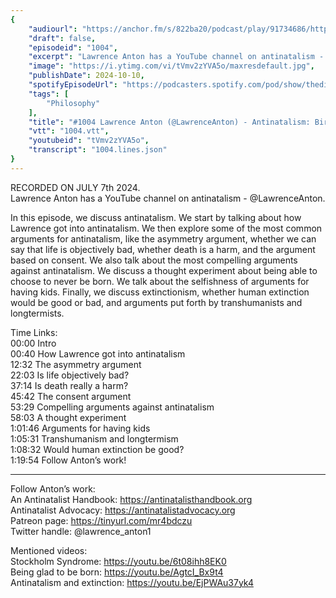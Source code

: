 ```yaml
---
{
	"audiourl": "https://anchor.fm/s/822ba20/podcast/play/91734686/https%3A%2F%2Fd3ctxlq1ktw2nl.cloudfront.net%2Fstaging%2F2024-8-15%2Fe65da4cb-f6de-3290-ef64-1bab82d0b608.m4a",
	"draft": false,
	"episodeid": "1004",
	"excerpt": "Lawrence Anton has a YouTube channel on antinatalism - @LawrenceAnton.",
	"image": "https://i.ytimg.com/vi/tVmv2zYVA5o/maxresdefault.jpg",
	"publishDate": 2024-10-10,
	"spotifyEpisodeUrl": "https://podcasters.spotify.com/pod/show/thedissenter/episodes/1004-Lawrence-Anton---Antinatalism-Birth--Death--Consent--and-Extinction-e2oe16u",
	"tags": [
		"Philosophy"
	],
	"title": "#1004 Lawrence Anton (@LawrenceAnton) - Antinatalism: Birth, Death, Consent, and Extinction",
	"vtt": "1004.vtt",
	"youtubeid": "tVmv2zYVA5o",
	"transcript": "1004.lines.json"
}
---
```

RECORDED ON JULY 7th 2024.  
Lawrence Anton has a YouTube channel on antinatalism - @LawrenceAnton.

In this episode, we discuss antinatalism. We start by talking about how Lawrence got into antinatalism. We then explore some of the most common arguments for antinatalism, like the asymmetry argument, whether we can say that life is objectively bad, whether death is a harm, and the argument based on consent. We also talk about the most compelling arguments against antinatalism. We discuss a thought experiment about being able to choose to never be born. We talk about the selfishness of arguments for having kids. Finally, we discuss extinctionism, whether human extinction would be good or bad, and arguments put forth by transhumanists and longtermists.

Time Links:  
<time>00:00</time> Intro  
<time>00:40</time> How Lawrence got into antinatalism  
<time>12:32</time> The asymmetry argument  
<time>22:03</time> Is life objectively bad?  
<time>37:14</time> Is death really a harm?  
<time>45:42</time> The consent argument  
<time>53:29</time> Compelling arguments against antinatalism  
<time>58:03</time> A thought experiment  
<time>1:01:46</time> Arguments for having kids  
<time>1:05:31</time> Transhumanism and longtermism  
<time>1:08:32</time> Would human extinction be good?  
<time>1:19:54</time> Follow Anton’s work!

---

Follow Anton’s work:  
An Antinatalist Handbook: https://antinatalisthandbook.org  
Antinatalist Advocacy: https://antinatalistadvocacy.org  
Patreon page: https://tinyurl.com/mr4bdczu  
Twitter handle: @lawrence_anton1

Mentioned videos:  
Stockholm Syndrome: https://youtu.be/6t08ihh8EK0  
Being glad to be born: https://youtu.be/AgtcI_Bx9t4  
Antinatalism and extinction: https://youtu.be/EjPWAu37yk4
